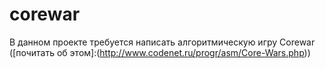 # corewar  
В данном проекте требуется написать алгоритмическую игру Corewar ([почитать об этом]:(http://www.codenet.ru/progr/asm/Core-Wars.php))
